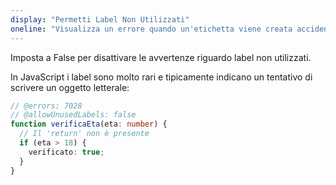```yaml
---
display: "Permetti Label Non Utilizzati"
oneline: "Visualizza un errore quando un'etichetta viene creata accidentalmente"
---
```


Imposta a False per disattivare le avvertenze riguardo label non utilizzati.

In JavaScript i label sono molto rari e tipicamente indicano un tentativo di scrivere un oggetto letterale:

```ts twoslash
// @errors: 7028
// @allowUnusedLabels: false
function verificaEta(eta: number) {
  // Il 'return' non è presente
  if (eta > 18) {
    verificato: true;
  }
}
```
